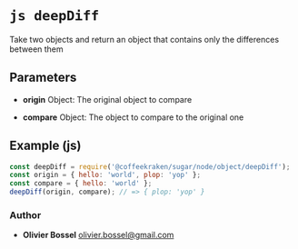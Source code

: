 


<!-- @namespace    sugar.node.object -->
<!-- @name    deepDiff -->

# ```js deepDiff ```


Take two objects and return an object that contains only the differences between them

## Parameters

- **origin**  Object: The original object to compare

- **compare**  Object: The object to compare to the original one



## Example (js)

```js
const deepDiff = require('@coffeekraken/sugar/node/object/deepDiff');
const origin = { hello: 'world', plop: 'yop' };
const compare = { hello: 'world' };
deepDiff(origin, compare); // => { plop: 'yop' }
```


### Author
- **Olivier Bossel** <a href="mailto:olivier.bossel@gmail.com">olivier.bossel@gmail.com</a> 



